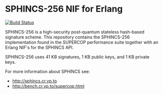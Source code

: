SPHINCS-256  NIF for Erlang
===========================

[![Build Status](https://travis-ci.org/ahf/sphincs.svg?branch=develop)](https://travis-ci.org/ahf/sphincs)

SPHINCS-256 is a high-security post-quantum stateless hash-based signature
scheme. This repository contains the SPHINCS-256 implementation found in the
SUPERCOP performance suite together with an Erlang NIF's for the SPHINCS API.

SPHINCS-256 uses 41 KB signatures, 1 KB public keys, and 1 KB private keys.

For more information about SPHINCS see:

- http://sphincs.cr.yp.to
- http://bench.cr.yp.to/supercop.html
